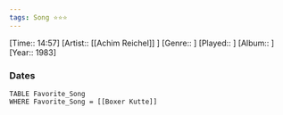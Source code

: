```yaml
---
tags: Song ⭐⭐⭐ 
---
```

[Time:: 14:57]
[Artist:: [[Achim Reichel]] ]
[Genre:: ]
[Played:: ]
[Album:: ]
[Year:: 1983]
### Dates
````dataview
TABLE Favorite_Song
WHERE Favorite_Song = [[Boxer Kutte]]
````